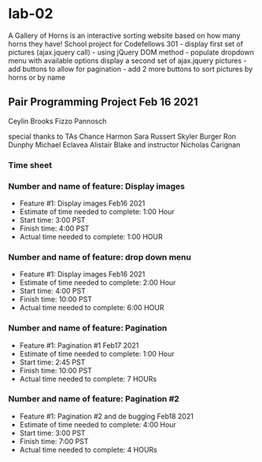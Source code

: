 # lab-02

A Gallery of Horns is an interactive sorting website based on how many horns they have!
School project for Codefellows 301 - display first set of pictures (ajax.jquery call) - using jQuery DOM method - populate dropdown menu with available options
display a second set of ajax.jquery pictures - add buttons to allow for pagination - add 2 more buttons to sort pictures by horns or by name

## Pair Programming Project Feb 16 2021
Ceylin Brooks
Fizzo Pannosch

special thanks to TAs
Chance Harmon
Sara Russert
Skyler Burger
Ron Dunphy
Michael Eclavea
Alistair Blake
and instructor Nicholas Carignan


### Time sheet
### Number and name of feature: Display images

+ Feature #1: Display images Feb16 2021
+ Estimate of time needed to complete: 1:00 Hour 
+ Start time: 3:00 PST 
+ Finish time: 4:00 PST
+ Actual time needed to complete: 1:00 HOUR 

### Number and name of feature: drop down menu

+ Feature #1: Display images Feb16 2021
+ Estimate of time needed to complete: 2:00 Hour 
+ Start time: 4:00 PST 
+ Finish time: 10:00 PST
+ Actual time needed to complete: 6:00 HOUR 

### Number and name of feature: Pagination

+ Feature #1: Pagination #1 Feb17 2021
+ Estimate of time needed to complete: 1:00 Hour 
+ Start time: 2:45 PST 
+ Finish time: 10:00 PST
+ Actual time needed to complete: 7 HOURs 

### Number and name of feature: Pagination #2

+ Feature #1: Pagination #2 and de bugging Feb18 2021
+ Estimate of time needed to complete: 4:00 Hour 
+ Start time: 3:00 PST 
+ Finish time: 7:00 PST
+ Actual time needed to complete: 4 HOURs 
